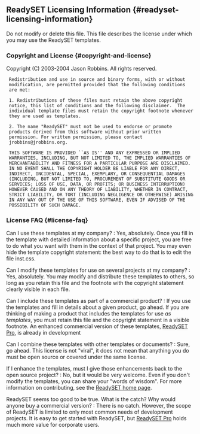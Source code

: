 ReadySET Licensing Information {#readyset-licensing-information}
------------------------------

Do not modify or delete this file. This file describes the license under
which you may use the ReadySET templates.

### Copyright and License {#copyright-and-license}

Copyright (C) 2003-2004 Jason Robbins. All rights reserved.

     Redistribution and use in source and binary forms, with or without
     modification, are permitted provided that the following conditions
     are met:
     
     1. Redistributions of these files must retain the above copyright
     notice, this list of conditions and the following disclaimer.  The
     individual template files must retain the copyright footnote whenever
     they are used as templates.
     
     2. The name "ReadySET" must not be used to endorse or promote
     products derived from this software without prior written
     permission. For written permission, please contact
     jrobbins@jrobbins.org.
     
     THIS SOFTWARE IS PROVIDED ``AS IS'' AND ANY EXPRESSED OR IMPLIED
     WARRANTIES, INCLUDING, BUT NOT LIMITED TO, THE IMPLIED WARRANTIES OF
     MERCHANTABILITY AND FITNESS FOR A PARTICULAR PURPOSE ARE DISCLAIMED.
     IN NO EVENT SHALL THE COPYRIGHT HOLDER BE LIABLE FOR ANY DIRECT,
     INDIRECT, INCIDENTAL, SPECIAL, EXEMPLARY, OR CONSEQUENTIAL DAMAGES
     (INCLUDING, BUT NOT LIMITED TO, PROCUREMENT OF SUBSTITUTE GOODS OR
     SERVICES; LOSS OF USE, DATA, OR PROFITS; OR BUSINESS INTERRUPTION)
     HOWEVER CAUSED AND ON ANY THEORY OF LIABILITY, WHETHER IN CONTRACT,
     STRICT LIABILITY, OR TORT (INCLUDING NEGLIGENCE OR OTHERWISE) ARISING
     IN ANY WAY OUT OF THE USE OF THIS SOFTWARE, EVEN IF ADVISED OF THE
     POSSIBILITY OF SUCH DAMAGE.

### License FAQ {#license-faq}

Can I use these templates at my company?
:   Yes, absolutely. Once you fill in the template with detailed
    information about a specific project, you are free to do what you
    want with them in the context of that project. You may even hide the
    template copyright statement: the best way to do that is to edit the
    file inst.css.

Can I modify these templates for use on several projects at my company?
:   Yes, absolutely. You may modify and distribute these templates to
    others, so long as you retain this file and the footnote with the
    copyright statement clearly visible in each file.

Can I include these templates as part of a commercial product?
:   If you use the templates and fill in details about a given product,
    go ahead. If you are thinking of making a product that includes the
    templates for use *as templates*, you must retain this file and the
    copyright statement in a visible footnote. An enhanced commercial
    version of these templates, [ReadySET
    Pro](http://www.readysetpro.com/), is already in development

Can I combine these templates with other templates or documents?
:   Sure, go ahead. This license is not "viral", it does not mean that
    anything you do must be open source or covered under the
    same license.

If I enhance the templates, must I give those enhancements back to the open source project?
:   No, but it would be very welcome. Even if you don't modify the
    templates, you can share your "words of wisdom". For more
    information on contributing, see the [ReadySET home
    page](http://readyset.tigris.org/).

ReadySET seems too good to be true. What is the catch? Why would anyone buy a commercial version?
:   There is no catch. However, the scope of ReadySET is limited to only
    most common needs of development projects. It is easy to get started
    with ReadySET, but [ReadySET Pro](http://www.readysetpro.com/) holds
    much more value for corporate users.


